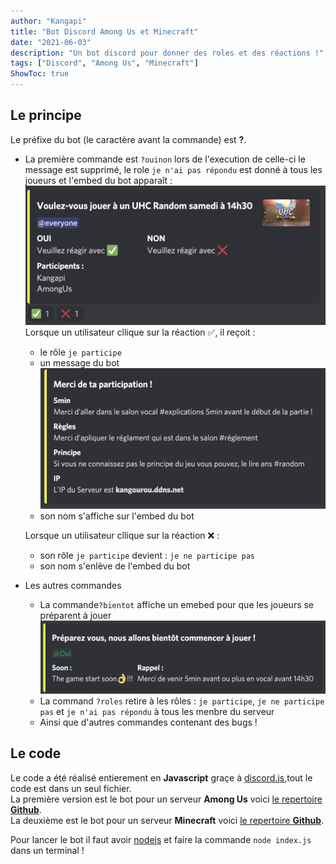 ```yaml
---
author: "Kangapi"
title: "Bot Discord Among Us et Minecraft"
date: "2021-06-03"
description: "Un bot discord pour donner des roles et des réactions !"
tags: ["Discord", "Among Us", "Minecraft"]
ShowToc: true
---
```


## Le principe

Le préfixe du bot (le caractère avant la commande) est **?**.
* La première commande est `?ouinon` lors de l'execution de celle-ci le message est supprimé, le role `je n'ai pas répondu` est donné à tous les joueurs et l'embed du bot apparaît :
  ![embed-bot-ouinon](images/embed-bot-ouinon.png)
  Lorsque un utilisateur cllique sur la réaction ✅, il reçoit :
  * le rôle `je participe`
  * un message du bot ![](images/embed-bot-participation.png)
  * son nom s'affiche sur l'embed du bot

  Lorsque un utilisateur cllique sur la réaction ❌ :
  * son rôle `je participe` devient : `je ne participe pas`
  * son nom s'enlève de l'embed du bot
* Les autres commandes
  * La commande`?bientot` affiche un emebed pour que les joueurs se préparent à jouer ![](images/embed-bot-bientot.png)
  * La command `?roles` retire à les rôles : `je participe`, `je ne participe pas` et `je n'ai pas répondu` à tous les menbre du serveur 
  * Ainsi que d'autres commandes contenant des bugs !

## Le code

Le code a été réalisé entierement en **Javascript** graçe à [discord.js](https://discord.js.org/),tout le code est dans un seul fichier. \
La première version est le bot pour un serveur **Among Us** voici [le repertoire **Github**](https://github.com/kangapi/Bot-Discord-AmongUs).\
La deuxième est le bot pour un serveur **Minecraft** voici [le repertoire **Github**](https://github.com/kangapi/Bot-Discord-Minecraft).

Pour lancer le bot il faut avoir [nodejs](https://nodejs.org/en/) et faire la commande `node index.js` dans un terminal !
